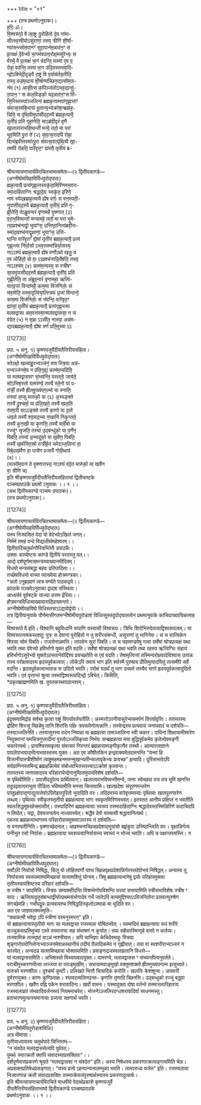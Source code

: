 +++
title = "०१"

+++
(तत्र प्रथमोऽनुवाकः)।  
ह॒रिः॒ ॐ।  
वि॒श्वरू॑पो॒ वै त्वा॒ष्ट्रः पु॒रोहि॑तो दे॒व ना॑मा-  
सीत्स्व॒स्रीयोऽसु॑राणां॒ तस्य॒ त्रीणि॑ शी॒र्षा-  
ण्या॑सन्त्सोम॒पानꣳ॑ सुरा॒पान॑म॒न्नाद॑न॒ꣳ स  
प्र॒त्यक्षं॑ दे॒वेभ्यो॑ भा॒गम॑वदत्प॒रोक्ष॒मसु॑रेभ्यः॒ स  
र्व॑स्भै॒ वै प्र॒त्यक्षं॑ भा॒गं व॑दन्ति॒ यस्मा॑ ए॒व प॒  
रोक्षं॒ वद॑न्ति॒ तस्य॑ भा॒ग उ॑दि॒तस्तस्मा॒दि-  
न्द्रो॑ऽबिभेदी॒दृङ्वै रा॒ष्ट्रं वि प॒र्याव॑र्तय॒तीति॒  
तस्य॒ वज्र॑मा॒दाय॑ शी॒र्षाण्य॑च्छिन॒द्यत्सो॑म॒पा-  
न॑म् (१) आसी॒त्स क॒पिञ्ज॑लोऽभव॒द्यत्सु॑-  
रा॒पान॒ ꣳ स क॑ल॒विङ्को॒ यद॒न्नाद॑न॒ꣳस ति॑-  
त्ति॒रिस्तस्या॑ञ्जलिना॑ ब्रह्मह॒त्यामपा॑गृह्णा॒त्ताꣳ  
सं॑वत्स॒रम॑बि॒भत्सं भू॒तान्य॒भ्य॑क्रोश॒न्ब्रह्म॑ह॒-  
न्निति॒ स पृ॑थि॒वीमुपा॑सीदद॒स्यै ब्र॑ह्मह॒त्यायै॒  
तृती॑यं॒ प्रति॑ गृहा॒णेति॒ साऽब्र॑वी॒द्वरं॑ वृणै  
खा॒तात्प॑राभवि॒ष्यन्ती॑ मन्ये॒ ततो॒ मा परा॑  
भूव॒मिति॑ पु॒रा ते॑ (२) सं॒व॒त्स॒रादपि॑ रोहा॒  
दित्य॑ब्र॒वीत्तस्मा॑त्पु॒रा सं॑वत्स॒रात्पृ॑थि॒व्यै खा॒-  
तमपि॑ रोहति॒ वारे॑वृत्त॒ꣳ ह्य॑स्यै॒ तृतीयं ब्र-

[[1272]]

श्रीमत्सायणाचार्यविरचितभाष्यसमेता—(२ द्वितीयकाण्डे—  
(अग्नीषोमयिहाविर्विध्युपोद्घातः)  
ह्मह॒त्यायै॒ प्रत्य॑गृह्णा॒त्तस्वकृ॑ता॒मिरि॑णमभ॒वत्त-  
स्मा॒दाहि॑ताग्निः श्रद्धादे॒वः स्वकृ॑त॒ इरि॑णे॒  
नाव॑ स्येद्ब्रह्मह॒त्यायै ह्ये॑ष वर्णः॒ स वन॒स्पती॒-  
नुपा॑सीदद॒स्यै ब्र॑ह्मह॒त्यायै॒ तृती॑यं॒ प्रति॑ गृ-  
ह्णी॒तेति॒ तेऽब्रु॒वन्वरं॑ वृणामहै वृ॒क्णात् (३)  
प॒रा॒भ॒विष्यन्तो॑ मन्यामहे॒ ततो॒ मा परा॑ भृ॒मे-  
त्या॒व्रश्च॑नाद्वो॒ भूयांꣳ॑स॒ उत्तिष्ठा॒नित्य॑ब्रवी॒त्त-  
स्मा॑दा॒व्रश्च॑नाद्वृ॒क्षाणां॒ भूयाꣳ॑स॒ उत्ति॑-  
ष्ठन्ति वारे॑वृ॒तꣳ॑ ह्ये॒षां॑ तृती॑यं ब्रह्मह॒त्यायै॒ प्रत्य॑  
गृह्ण॒न्त्स नि॑र्या॒सो॑ ऽभव॒त्तस्मा॑न्निर्या॒सस्य॒  
नाऽऽश्यं॑ ब्रह्मह॒त्यायै ह्ये॑ष वर्णोऽथो खलु॒ य  
ए॒व लोहि॑तो॒ यो वा॒ ऽऽव्रश्च॑नान्नि॒र्येष॑ति॒ तस्य॒  
नाऽऽश्य॑म् (४) काम॑म॒न्यस्य॒ स स्त्री॑षꣳ  
सा॒दमुपासीदद॒स्यै ब्र॑ह्मह॒त्यायै॒ तृती॑यं॒ प्रति॑  
गृह्णी॒तेति॒ ता अ॑ब्रुव॒न्वरं॑ वृणामहा॒ ऋत्वि॑-  
यात्प्र॒जां विन्दा॑महै॒ काम॒मा विज॑नितोः॒ सं  
भ॑वा॒मेति॒ तस्मा॒दृत्वि॑या॒त्स्त्रियः॑ प्र॒जां विन्दन्ते॒  
काम॒मा विज॑नितोः॒ सं भ॑वन्ति॒ वारे॑वृत॒ꣳ  
ह्या॑सां॒ तृती॑यं ब्रह्मह॒त्यायै॒ प्रत्य॑गृह्ण॒न्त्सा  
मलवद्वासा अम॒वत्तस्मा॒न्मल॑वद्वाससा॒ न सं  
व॑देत (५) न स॒हा ऽऽसी॑त॒ नास्या॒ अन्न॑म-  
द्यादब्रह्मह॒त्यायै॒ ह्ये॑षा वर्ण॑ प्रति॒मुच्या ऽऽ

[[1273]]

प्रपा. ५ अनु. १) कृष्णयजुर्वेदीयतैत्तिरीयसंहिता।  
(अग्नीषोमीयहविर्विध्युपोद्घातः)  
स्तेऽथो॒ खल्वा॑हु॒रभ्यञ्ज॑नं॒ वाव स्त्रि॒या अन्न॑-  
म॒भ्यञ्ज॑नमे॒व न प्र॑ति॒गृह्यं॒ काम॑म॒न्यदिति॒  
या मल॑वद्वाससꣳ सं॒भव॑न्ति॒ यस्ततो॒ जाय॑ते॒  
सो॑ऽभिश॒स्तो यामर॑ण्ये॒ तस्यै॑ स्ते॒नो यां प-  
रा॑चीं॒ तस्यै ह्रीतमु॒ख्य॑पग॒ल्भो या स्नाति॒  
तस्या॑ अ॒प्सु मारुको॒ या (६) अ॒भ्यङ्क्ते  
तस्यै॑ दु॒श्चर्मा॒ या प्र॑लि॒खते॒ तस्यै॑ खल॒ति  
र॑पमा॒री याऽऽङ्क्ते तस्यै॑ का॒णो या द॒तो  
धाव॒ते तस्यै॑ श्या॒वद॒न्या न॒खानि॑ निकृ॒न्तते॒  
तस्यै॑ कुन॒खी या कृ॒णत्ति॒ तस्यै॑ क्ली॒बो या  
रज्‍जु॑ꣳ सृ॒जति॒ तस्या॑ उ॒दबन्धु॑को॒ या प॒र्णेन॒  
पिब॑ति॒ तस्या॑ उ॒न्मादु॑को॒ या ख॒र्वेण॒ पिब॑ति॒  
तस्यै॑ ख॒र्वास्ति॒स्रो रात्री॑र्व्र॒तं चरेदञ्ज॒लिना॑ वा॒  
पिबे॒दख॑र्वेण वा॒ पात्रे॑ण प्रजायै॑ गोपी॒थाय॑  
(७)।।  
(यत्सो॑म॒पानं ते वृ॒क्णात्तस्य॒ नाऽश्यं॑ वदे॒त मारु॑को॒ या खर्वेण  
वा॒ त्रीणि॑ च)  
इति श्रीकृष्णयजुर्वेदीयतैत्तिरीयसंहितायां द्वितीयाष्टके  
पञ्चमप्रपाठके प्रथमो ऽनुवाकः ।। १ ।।  
(अथ द्वितीयकाण्डे पञ्चमः प्रपाठकः)।  
(तत्र प्रथमोऽनुवाकः)।

[[1274]]

श्रीमत्सायणाचार्यविरचितभाष्यसमेता—(२ द्वितीयकाण्डे—  
(अग्नीषोमीयहविर्विध्युपोद्घातः)  
यस्य निःश्वसितं वेदा यो वेदेभ्योऽखिलं जगत्।  
निर्ममे तमहं वन्दे विद्यातीर्थमहेश्वरम्।।  
द्वितीयादिचतुर्थान्तैस्त्रिभिरेतैः प्रपाठकैः।  
उक्ताः काम्येष्टयः काण्डे द्वितीये परतस्तु यत्।।  
आद्ये दर्शपूर्णमासमन्त्रव्याख्यानमीरितम्।  
विधयो मन्त्रसंबद्धा बहवः प्रतिपादिताः।।  
तच्छेषविधयो वाच्या व्याख्येया होत्रमन्त्रकाः।  
*अतो ऽनुब्राह्मणं त्वत्र वर्ण्यते पाठकद्वये।।  
प्रपाठके पञ्चमेऽनुवाका द्वादश संस्थिताः।  
आध्वर्यवं पूर्वषट्के याज्या उत्तम ईरिताः।।  
हौत्रमन्त्रविधिव्याख्यावारादिप्रायमन्तरे।  
अग्नीषोमीयहविषो विधिस्तत्राऽऽद्ययोर्द्वयोः।।  
तत्र द्वितीयानुवाके पौर्णमासीगतमग्नीषोमीयपुरोडाशं विधित्सुस्तदुपोद्घातत्वेन प्रथमानुवाके कांचिदाख्यायिकामाह—  
विश्वरूपो वै इति। विश्वानि बहुविधानि रूपाणि यस्यासौ विश्वरूपः। त्रिभिः शिरोभिरुपेतत्वाद्विश्वरूपत्वम्। या विश्वरूपनामकस्त्वष्टुः पुत्रः स देवानां पुरोहितो न तु शरीरसंबन्धी, असुराणां तु भागिनेयः। स च सात्विकेन शिरसा सोमं पिबति। राजसेनान्नमत्ति। तापसेन सुरां पिबति। स च यज्ञमण्डपेषु गत्वा सर्वेषां श्रोत्रप्रत्यक्षं यथा भवति तथा देवेभ्यो हविर्भागो युक्त इति वदति। सर्वेषां श्रोत्रप्रत्यक्षं यथा भवति तथा रहस्य ऋत्विग्भिः सहायं हविर्भागोऽसुरेभ्यो युक्तोऽतस्तानेवोद्दिश्य प्रयच्छतेति स एवं वदति। तेषामृत्विजां तस्मिन्परोक्षवादेविश्वास उत्पन्नः तस्य परोक्षवादस्य हृदयपूर्वकत्वात्। लोकेऽपि तवायं भाग इति सर्वस्मै पुरुषाय प्रीतिमुत्पादयितुं तत्समीपे सर्वे वदन्ति। हृदयपूर्वकत्वाभावान्न स उदितो भवति। परोक्षं यदर्थं तु भाग उच्यते तस्यैव भागो हृदयपूर्वकत्वादुदितो भवति। एवं वृत्तान्तं श्रुत्वा तस्माद्विश्वरूपादिन्द्रो ऽबिभेत्। किमिति,  
*प्रकृतब्राह्मणमिति ख. पुस्तकस्थपाठान्तरम्।

[[1275]]

प्रपा. ५ अनु. १) कृष्णयजुर्वेदीयतैत्तिरीयसंहिता।  
(अग्नीषोमीयहविर्विध्युपोद्घातः)  
इंदृक्स्वामिद्रोहं सर्वथा कृत्वा राष्ट्रं विपर्यावर्तयतीति। अस्मत्तोऽपनीयासुरेभ्यसमर्पणं विपर्यावृत्तिः। ततस्तस्य द्रोहिण शिरःसु च्छिन्नेषु तानि शिरांसि पक्षिः त्रयरूपेणोत्पन्नानि। तस्येन्द्रस्य प्रत्यवायं जनापवादं च दर्शयति—  
तस्याञ्जलिनेति। तस्यासुरस्य वधेन निष्पन्ना या ब्रह्महत्या तामञ्जालिना स्वी चकार। पापिनां शिक्षायामीश्वरेण नियुक्तानां यमचित्रगुप्तादीनां पुरतोऽञ्जलिंकृत्वा निर्भयः सन्ब्रह्महत्या मया बुद्धिपूर्वकमेव कृतेत्येवमङ्गी चकारेत्यर्थः। प्रायश्चित्तमकृत्वा संवत्सरं निरन्तरं ब्रह्महत्यामङ्गीकृत्यैव तस्थौ। आत्मतत्त्वज्ञानेः पापलेपाभावाद्भीत्यभावस्तस्य युक्तः। अत एव कौषीतकिन इन्द्रवाक्यमेतदामनन्ति “यन्मां हि विजानीयास्त्रीशीर्षाणं त्वाष्ट्रमहमहनमरुन्मुखान्यतीन्सालावृकेभ्यः प्रायच्छ” इत्यादि। दुरिताभावेऽपि सर्वप्राणिनस्तमिन्द्रं ब्रह्महन्नित्येवं संबोध्याभितस्तस्याऽऽक्रोशं कृतवन्तः।  
ततस्तस्य जनापवादस्य परिहारायेन्द्रेणानुष्ठितमुपायविशेषं दर्शयति—  
स पृथिवीमिति। उपासीददुपेत्य प्रार्थितवान्। खातात्पराभविष्यन्तीमन्ये, जनाः स्वेच्छया तत्र तत्र भूमिं खनन्ति तदुपद्रवात्पराभूता पीडिता भविष्यामीति मनसा चिन्तयामि। खातप्रदेशः संपूरणमन्तरेण पांसुप्रक्षेपात्तृणाद्युत्पत्तेर्वाऽपिरोहात्पुरितो भूयादिति वरः। तदिदमस्य वारेवृत्तमस्याः पृथिव्याः खातपूरणंवरेण लब्धम्। पृथिव्याः स्वीकृतस्तृतीयो ब्रह्महत्याया भागः स्वकृतमिरिणमभवत्। इतस्तत आनीय प्रक्षिप्तं न भवतीति स्वतःसिद्धमूषरक्षेत्त्रमासीत्। तस्पादिरिणं ब्रह्महत्यायाः स्वरूपं तस्मादाहिताग्निः श्रद्धादेवस्तस्मिन्निरिणे कदाचिदपि न तिष्ठेत्। यद्वा, देवयजनत्वेन नाध्यवस्येत्। श्रद्धैव देवो यस्यासौ श्रद्धावानित्यर्थः।  
एकस्य ब्रह्महत्याभागस्य परिहारोपायमुक्त्वाऽपरस्य तं दर्शयति—  
स वनस्पतीनिति। वृक्णाच्छेदनात्। आव्रश्चनाच्छिन्नप्रदेशाद्भूयांसो बह्वंकुरा उत्तिष्ठन्त्विति वरः। वृक्षान्निर्गत्य घनीभूत रसो निर्यासः। ब्रह्महत्याया स्वरूपत्वानिर्यासस्य स्वरूपं न भोज्यं भवति। अपि च पक्षान्तरमस्ति। न

[[1276]]

श्रीमत्सायणाचार्यविरचितभाष्यसमेता—(२ द्वितीयकाण्डे—  
(अग्नीषोमीयहविर्विध्यपुद्घातः)  
सर्वोऽपि निर्यासो निषिद्धः, किंतु यो लोहितवर्णो यश्च च्छिन्नवृक्षप्रदेशान्निर्गतस्तदेवोभयं निषिद्धम्। अन्यस्य तु निर्यासस्य स्वरूपमाश्यमिच्छायां सत्यामशितुं योग्यम्। त्रिषु ब्रह्महत्याभागेषु द्वयोः परिहारमुक्त्वा तृतीयस्यावशिष्टस्य परिहारं दर्शयति—  
स स्त्रीष ꣳ सादमिति। स्त्रियः सम्यक्सीदन्ति विश्रम्भेणोपविशन्ति यस्यां सभायामिति स्त्रीसभाविशेषः स्त्रीष ꣳ सादः। ऋत्वियादृतुसंबन्धाद्वीर्यात्प्रथमसंभोगादेव गर्भे जातेऽपि काममुद्दिश्याऽऽविजनितोरा प्रसवात्पुरुषेण संगच्छेमहि। गर्भोपद्रूवः प्रत्यवायश्च निषिद्धदिनकृतोऽस्माकं मा भूदिति वरः।  
अत एव जाज्ञवल्क्यस्मृतिः-  
“यथाकामी भवेद्वा ऽपि स्त्रीणां वरमनुस्मरन्” इति।  
यो ब्रह्महत्यायास्तृतीयो भागः सा मलवद्वासा रजस्वला योषिदभवेत् । यस्मादियं ब्रह्महत्याया रूपं शरीरे कञ्चुकवत्प्रतिमुच्या ऽस्ते तस्वात्तया सह संभाषणं न कुर्यात्। तया सहैकास्मिन्गृहे वासो न कर्तव्यः। तत्स्वामिकं तत्स्पृष्टं वाऽन्नं नाश्नीयात्। अपि चाभिज्ञाः केचिदेवमाहुः स्त्रियाः शृङ्गारोपयोगित्वेनाभ्याञ्जनमेवान्नस्थानीयं तदीयं तैलादिकमेव न गृह्णीयात्। तया वा स्वशरीराभ्यञ्जनं न कारयेत्। अन्यदन्नं सत्यामिच्छायां भोक्तव्यमिति। प्रसङ्गाद्रजस्वलाव्रतानि विधत्ते—  
यां मलवद्वाससमिति। अभिशस्तो मिथ्यापवादयुक्तः। यामरण्ये, मलावद्वासस ꣳ संभवन्तीत्यनुवर्तते। पराचीमुच्चारणभीत्या लज्जया वा पराङ्मुखीम्। सभायामवाङ्मुखो वक्तुमशक्तो ह्रीतमुख्यपगल्भ इत्युच्यते। मारुको मरणशीलः। दुश्चर्मा कुष्टी। प्रलिखते भित्तौ चित्रादिकं करोति। खलतिः केशशून्यः। अपमारी दुर्मरणयुक्तः। काणः कुण्ठिताक्षः। श्यावदन्मलिनदन्तः- कृणत्ति तृणादि च्छिनत्ति। उद्बन्धुको रज्जुं बद्ध्वा मरणशीलः। खर्वेण वह्नि पकेन शरावादिना। खर्वो वामनः। यस्मादुक्ता दोषा वर्तन्ते तस्मात्तत्परिहाराय रजस्वलाव्रतं संभवादिवर्जनरूपं नियममाचरेत्। भोजनेऽञ्जलिरदग्धशरावादिर्वा साधनमस्तु। व्रताचरणमुत्पत्स्यमानायाः प्रजाया रक्षणार्थं भवति।

[[1277]]

प्रपा. ५ अनु. २) कृष्णयजुर्वेदीयतैत्तिरीयसंहिता।  
(अग्नीषोमीयपुरोडाशविधिः)  
अत्र मीमांसा।  
तृतीयाध्यायस्य चतुर्थपादे चिन्तितम्—  
“न संवदेत मलवद्वाससेत्यपि पूर्ववत्।  
पुमर्थः स्यात्क्रतौ क्वापि संवादस्याप्रसक्तितः”।।  
दर्शपूर्णमासप्रकरणे श्रूयते “मलवद्वाससा न संवदेत” इति। अस्य निषेधस्य प्रकरणात्क्रत्वङ्गत्वमिति चेन्न। अप्रसक्तप्रतिषेधप्रसङ्गात्। “यस्य व्रत्ये ऽहन्पत्न्यनालम्भुका भवति। तामपरुध्य यजेत” इति। रजस्वलाया निःसारणान्न क्रतौ संवादप्रसक्तिः तस्मात्केवलंपुरुषार्थस्यास्य प्रकरणादुत्कर्षः।  
इति श्रीमत्सायणाचार्यविरचिते माधवीये वेदार्थप्रकाशे कृष्णयजुर्वे  
दीयतैत्तिरीयसंहिताभाष्ये द्वितीयकाण्डे पञ्चमप्रपाठके  
प्रथमोऽनुवाकः ।। १ ।।  
